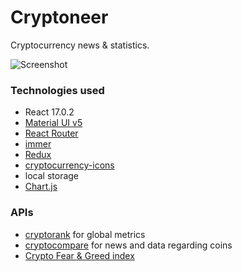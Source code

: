 # Cryptoneer

Cryptocurrency news & statistics.

![Screenshot](https://i.imgur.com/dEi3yYK.png)

### Technologies used
- React 17.0.2
- [Material UI v5](https://next.material-ui.com/)
- [React Router](https://reactrouter.com/web/guides/quick-start)
- [immer](https://github.com/immerjs/immer)
- [Redux](https://redux.js.org/)
- [cryptocurrency-icons](https://github.com/spothq/cryptocurrency-icons)
- local storage
- [Chart.js](https://github.com/chartjs/Chart.js)

### APIs
- [cryptorank](https://cryptorank.io/api) for global metrics
- [cryptocompare](https://min-api.cryptocompare.com/) for news and data regarding coins
- [Crypto Fear & Greed index](https://alternative.me/crypto/fear-and-greed-index/)